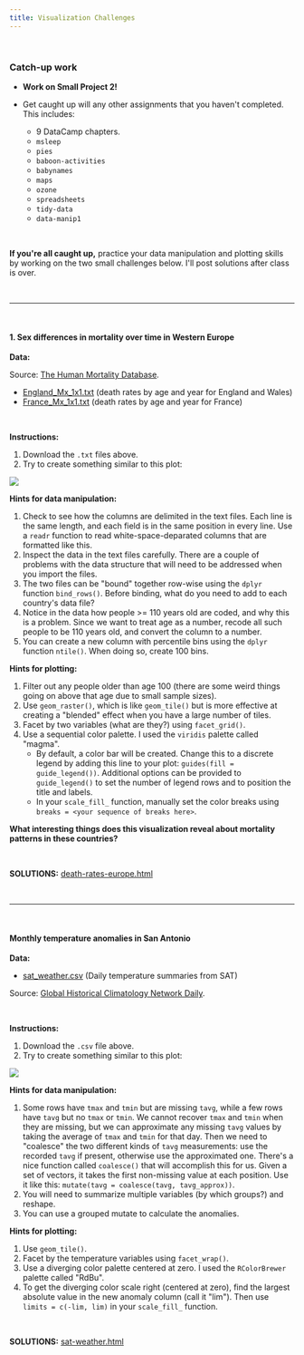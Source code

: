 ```yaml
---
title: Visualization Challenges
---
```


<br>

### Catch-up work

- **Work on Small Project 2!**
- Get caught up will any other assignments that you haven't completed. This includes:

    - 9 DataCamp chapters.
    - `msleep`
    - `pies`
    - `baboon-activities`
    - `babynames`
    - `maps`
    - `ozone`
    - `spreadsheets`
    - `tidy-data`
    - `data-manip1`

<br>

**If you're all caught up,** practice your data manipulation and plotting skills by working on the two small challenges below. I'll post solutions after class is over.

<br>
<hr>
<br>

#### 1. Sex differences in mortality over time in Western Europe

**Data:**

Source: [The Human Mortality Database](https://www.mortality.org).

- [<i class="fas fa-file-alt fa-lg"></i> England_Mx_1x1.txt](/livecode/viz-challenges/England_Mx_1x1.txt) (death rates by age and year for England and Wales)
- [<i class="fas fa-file-alt fa-lg"></i> France_Mx_1x1.txt](/livecode/viz-challenges/France_Mx_1x1.txt) (death rates by age and year for France)


<br>

**Instructions:**

1. Download the `.txt` files above.
2. Try to create something similar to this plot:

![](/livecode/viz-challenges/mortality.svg)

**Hints for data manipulation:**

1. Check to see how the columns are delimited in the text files. Each line is the same length, and each field is in the same position in every line. Use a `readr` function to read white-space-deparated columns that are formatted like this.
2. Inspect the data in the text files carefully. There are a couple of problems with the data structure that will need to be addressed when you import the files.
3. The two files can be "bound" together row-wise using the `dplyr` function `bind_rows()`. Before binding, what do you need to add to each country's data file?
4. Notice in the data how people >= 110 years old are coded, and why this is a problem. Since we want to treat age as a number, recode all such people to be 110 years old, and convert the column to a number.
5. You can create a new column with percentile bins using the `dplyr` function `ntile()`. When doing so, create 100 bins.

**Hints for plotting:**

1. Filter out any people older than age 100 (there are some weird things going on above that age due to small sample sizes).
2. Use `geom_raster()`, which is like `geom_tile()` but is more effective at creating a "blended" effect when you have a large number of tiles.
3. Facet by two variables (what are they?) using `facet_grid()`.
4. Use a sequential color palette. I used the `viridis` palette called "magma".
    - By default, a color bar will be created. Change this to a discrete legend by adding this line to your plot: `guides(fill = guide_legend())`. Additional options can be provided to `guide_legend()` to set the number of legend rows and to position the title and labels.
    - In your `scale_fill_` function, manually set the color breaks using `breaks = <your sequence of breaks here>`.

**What interesting things does this visualization reveal about mortality patterns in these countries?**

<br>

**SOLUTIONS:** [<i class="fas fa-code fa-lg"></i> death-rates-europe.html](/livecode/viz-challenges/death-rates-europe.html)


<br>
<hr>
<br>


#### Monthly temperature anomalies in San Antonio

**Data:**

- [<i class="fas fa-file-csv fa-lg"></i> sat_weather.csv](/livecode/viz-challenges/England_Mx_1x1.txt) (Daily temperature summaries from SAT)

Source: [Global Historical Climatology Network Daily](https://www.ncdc.noaa.gov/ghcnd-data-access).

<br>

**Instructions:**

1. Download the `.csv` file above.
2. Try to create something similar to this plot:

![](/livecode/viz-challenges/sat_t_anom.svg)

**Hints for data manipulation:**

1. Some rows have `tmax` and `tmin` but are missing `tavg`, while a few rows have `tavg` but no `tmax` or `tmin`. We cannot recover `tmax` and `tmin` when they are missing, but we can approximate any missing `tavg` values by taking the average of `tmax` and `tmin` for that day. Then we need to "coalesce" the two different kinds of `tavg` measurements: use the recorded `tavg` if present, otherwise use the approximated one. There's a nice function called `coalesce()` that will accomplish this for us. Given a set of vectors, it takes the first non-missing value at each position. Use it like this: `mutate(tavg = coalesce(tavg, tavg_approx))`.
2. You will need to summarize multiple variables (by which groups?) and reshape.
3. You can use a grouped mutate to calculate the anomalies.

**Hints for plotting:**

1. Use `geom_tile()`.
2. Facet by the temperature variables using `facet_wrap()`.
3. Use a diverging color palette centered at zero. I used the `RColorBrewer` palette called "RdBu".
4. To get the diverging color scale right (centered at zero), find the largest absolute value in the new anomaly column (call it "lim"). Then use `limits = c(-lim, lim)` in your `scale_fill_` function.

<br>

**SOLUTIONS:** [<i class="fas fa-code fa-lg"></i> sat-weather.html](/livecode/viz-challenges/sat-weather.html)